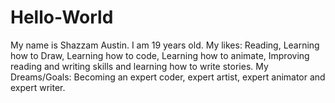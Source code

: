 # Hello-World

My name is Shazzam Austin.
I am 19 years old.
My likes: Reading, Learning how to Draw, Learning how to code, Learning how to animate, Improving reading and writing skills
          and learning how to write stories.
My Dreams/Goals: Becoming an expert coder, expert artist, expert animator and expert writer.
